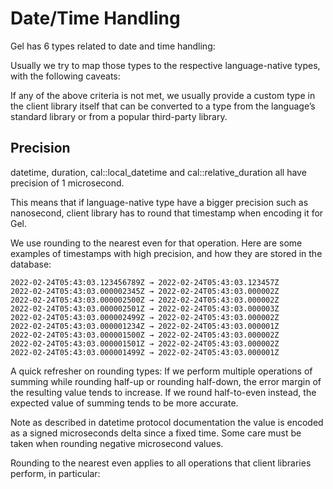 # Date/Time Handling

Gel has 6 types related to date and time handling:

Usually we try to map those types to the respective language-native types, with the following caveats:

If any of the above criteria is not met, we usually provide a custom type in the client library itself that can be converted to a type from the language’s standard library or from a popular third-party library.

## Precision

datetime, duration, cal::local_datetime and cal::relative_duration all have precision of 1 microsecond.

This means that if language-native type have a bigger precision such as nanosecond, client library has to round that timestamp when encoding it for Gel.

We use rounding to the nearest even for that operation. Here are some examples of timestamps with high precision, and how they are stored in the database:

```text
2022-02-24T05:43:03.123456789Z → 2022-02-24T05:43:03.123457Z
2022-02-24T05:43:03.000002345Z → 2022-02-24T05:43:03.000002Z
2022-02-24T05:43:03.000002500Z → 2022-02-24T05:43:03.000002Z
2022-02-24T05:43:03.000002501Z → 2022-02-24T05:43:03.000003Z
2022-02-24T05:43:03.000002499Z → 2022-02-24T05:43:03.000002Z
2022-02-24T05:43:03.000001234Z → 2022-02-24T05:43:03.000001Z
2022-02-24T05:43:03.000001500Z → 2022-02-24T05:43:03.000002Z
2022-02-24T05:43:03.000001501Z → 2022-02-24T05:43:03.000002Z
2022-02-24T05:43:03.000001499Z → 2022-02-24T05:43:03.000001Z
```

A quick refresher on rounding types: If we perform multiple operations of summing while rounding half-up or rounding half-down, the error margin of the resulting value tends to increase. If we round half-to-even instead, the expected value of summing tends to be more accurate.

Note as described in datetime protocol documentation the value is encoded as a signed microseconds delta since a fixed time. Some care must be taken when rounding negative microsecond values.

Rounding to the nearest even applies to all operations that client libraries perform, in particular:

